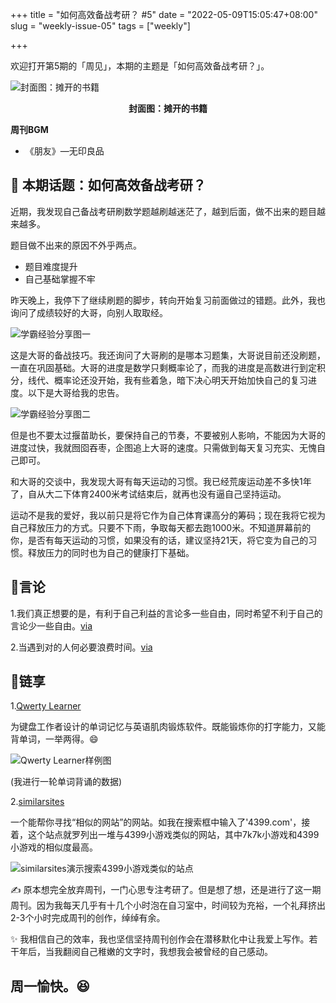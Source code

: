 +++
title = "如何高效备战考研？ #5"
date = "2022-05-09T15:05:47+08:00"
slug = "weekly-issue-05"
tags = ["weekly"]

+++

欢迎打开第5期的「周见」，本期的主题是「如何高效备战考研？」。

![封面图：摊开的书籍](https://imgs.zhubai.love/b480f536aef7429ca0eebbb0420fb228.png)

<center><b>封面图：摊开的书籍</b></center>

**周刊BGM**

+ 《朋友》—无印良品



## **📝 本期话题：如何高效备战考研？**

近期，我发现自己备战考研刷数学题越刷越迷茫了，越到后面，做不出来的题目越来越多。

题目做不出来的原因不外乎两点。

- 题目难度提升
- 自己基础掌握不牢

昨天晚上，我停下了继续刷题的脚步，转向开始复习前面做过的错题。此外，我也询问了成绩较好的大哥，向别人取取经。

![学霸经验分享图一](https://imgs.zhubai.love/11a50b7097c34b69a6daeaec540e6a8b.png)

这是大哥的备战技巧。我还询问了大哥刷的是哪本习题集，大哥说目前还没刷题，一直在巩固基础。大哥的进度是数学只剩概率论了，而我的进度是高数进行到定积分，线代、概率论还没开始，我有些着急，暗下决心明天开始加快自己的复习进度。以下是大哥给我的忠告。

![学霸经验分享图二](https://imgs.zhubai.love/805425a746ce446e887ff2f79304c361.png)

但是也不要太过揠苗助长，要保持自己的节奏，不要被别人影响，不能因为大哥的进度过快，我就囫囵吞枣，企图追上大哥的速度。只需做到每天复习充实、无愧自己即可。

和大哥的交谈中，我发现大哥有每天运动的习惯。我已经荒废运动差不多快1年了，自从大二下体育2400米考试结束后，就再也没有逼自己坚持运动。

运动不是我的爱好，我以前只是将它作为自己体育课高分的筹码；现在我将它视为自己释放压力的方式。只要不下雨，争取每天都去跑1000米。不知道屏幕前的你，是否有每天运动的习惯，如果没有的话，建议坚持21天，将它变为自己的习惯。释放压力的同时也为自己的健康打下基础。

## **📜言论**

1.我们真正想要的是，有利于自己利益的言论多一些自由，同时希望不利于自己的言论少一些自由。[via](https://www.bilibili.com/video/BV1mr4y1b7xM)

2.当遇到对的人何必要浪费时间。[via](https://www.bilibili.com/video/BV1Ku411v7GS)

## **🎇链享**

1.[Qwerty Learner](https://qwerty.cooleryue.cn/)

为键盘工作者设计的单词记忆与英语肌肉锻炼软件。既能锻炼你的打字能力，又能背单词，一举两得。😄

![Qwerty Learner样例图](https://imgs.zhubai.love/1cf3d72508ca4ebc9104fcca720f71fa.png)

(我进行一轮单词背诵的数据)

2.[similarsites](https://www.similarsites.com/)

一个能帮你寻找“相似的网站”的网站。如我在搜索框中输入了'4399.com'，接着，这个站点就罗列出一堆与4399小游戏类似的网站，其中7k7k小游戏和4399小游戏的相似度最高。

![similarsites演示搜索4399小游戏类似的站点](https://imgs.zhubai.love/93b148eb07ff4562b43668b87fc7bda2.png)


✍️ 原本想完全放弃周刊，一门心思专注考研了。但是想了想，还是进行了这一期周刊。因为我每天几乎有十几个小时泡在自习室中，时间较为充裕，一个礼拜挤出2-3个小时完成周刊的创作，绰绰有余。

✨ 我相信自己的效率，我也坚信坚持周刊创作会在潜移默化中让我爱上写作。若干年后，当我翻阅自己稚嫩的文字时，我想我会被曾经的自己感动。
## **周一愉快。😆**